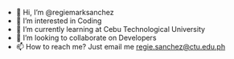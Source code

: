 - 👋 Hi, I’m @regiemarksanchez
- 👀 I’m interested in Coding
- 🌱 I’m currently learning at Cebu Technological University
- 💞️ I’m looking to collaborate on Developers
- 📫 How to reach me? Just email me regie.sanchez@ctu.edu.ph

<!---
regiemarksanchez/regiemarksanchez is a ✨ special ✨ repository because its `README.md` (this file) appears on your GitHub profile.
You can click the Preview link to take a look at your changes.
--->
